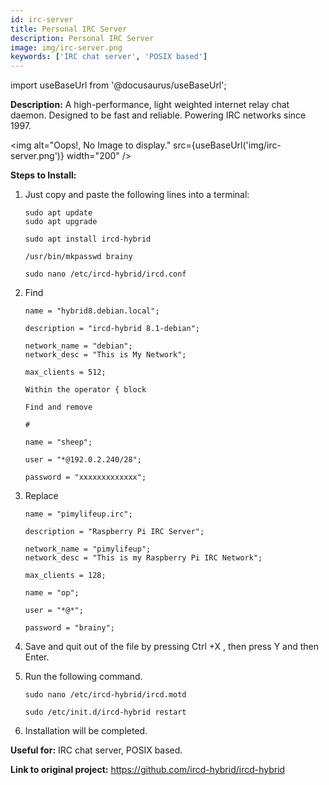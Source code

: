 ```yaml
---
id: irc-server
title: Personal IRC Server
description: Personal IRC Server
image: img/irc-server.png
keywords: ['IRC chat server', 'POSIX based']
---
```



import useBaseUrl from '@docusaurus/useBaseUrl';



**Description:** A high-performance, light weighted internet relay chat daemon. Designed to be fast and reliable. Powering IRC networks since 1997. 

<img alt="Oops!, No Image to display." src={useBaseUrl('img/irc-server.png')} width="200" />

**Steps to Install:**

1. Just copy and paste the following lines into a terminal:

   ```
   sudo apt update
   sudo apt upgrade

   sudo apt install ircd-hybrid

   /usr/bin/mkpasswd brainy

   sudo nano /etc/ircd-hybrid/ircd.conf
   ```

2. Find

   ```
   name = "hybrid8.debian.local";

   description = "ircd-hybrid 8.1-debian";

   network_name = "debian";
   network_desc = "This is My Network";

   max_clients = 512;

   Within the operator { block

   Find and remove

   #

   name = "sheep";

   user = "*@192.0.2.240/28";

   password = "xxxxxxxxxxxxx";
   ```

3. Replace

   ```
   name = "pimylifeup.irc";

   description = "Raspberry Pi IRC Server";

   network_name = "pimylifeup";
   network_desc = "This is my Raspberry Pi IRC Network";

   max_clients = 128;

   name = "op";

   user = "*@*";

   password = "brainy";
   ```

4. Save and quit out of the file by pressing Ctrl +X , then press Y and then Enter.

5. Run the following command.

   ```
   sudo nano /etc/ircd-hybrid/ircd.motd

   sudo /etc/init.d/ircd-hybrid restart
   ```
6. Installation will be completed.

**Useful for:** IRC chat server, POSIX based.

**Link to original project:** https://github.com/ircd-hybrid/ircd-hybrid